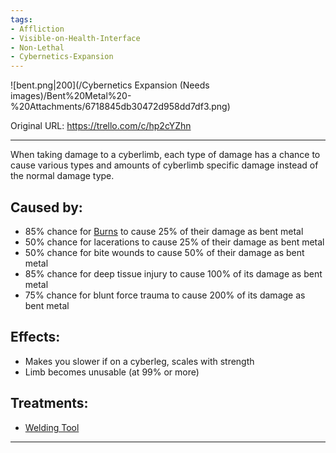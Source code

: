 ```yaml
---
tags:
- Affliction
- Visible-on-Health-Interface
- Non-Lethal
- Cybernetics-Expansion
---
```


![bent.png\|200](/Cybernetics Expansion (Needs images)/Bent%20Metal%20-%20Attachments/6718845db30472d958dd7df3.png)

Original URL: https://trello.com/c/hp2cYZhn

---

When taking damage to a cyberlimb, each type of damage has a chance to cause various types and amounts of cyberlimb specific damage instead of the normal damage type.

## Caused by:

- 85% chance for [Burns](../Any%20bodypart/Burns.md)  to cause 25% of their damage as bent metal
- 50% chance for lacerations to cause 25% of their damage as bent metal
- 50% chance for bite wounds to cause 50% of their damage as bent metal
- 85% chance for deep tissue injury to cause 100% of its damage as bent metal
- 75% chance for blunt force trauma to cause 200% of its damage as bent metal

## Effects:

- Makes you slower if on a cyberleg, scales with strength
- Limb becomes unusable (at 99% or more)

## Treatments:

- [Welding Tool](Welding%20Tool.md)

---

